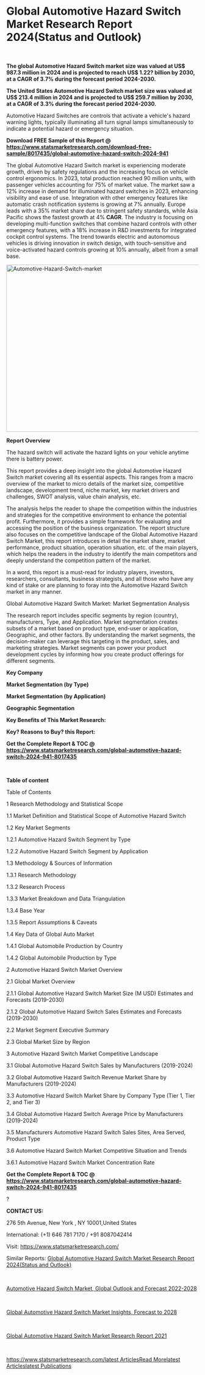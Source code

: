 <h1>Global Automotive Hazard Switch Market Research Report 2024(Status and Outlook)</h1><br/><p><strong>The global Automotive Hazard Switch market size was valued at US$ 987.3 million in 2024 and is projected to reach US$ 1.22? billion by 2030, at a <strong>CAGR</strong> of 3.7% during the forecast period 2024-2030.</strong></p>
 
 
 
 <p><strong>The United States Automotive Hazard Switch market size was valued at US$ 213.4 million in 2024 and is projected to US$ 259.7 million by 2030, at a <strong>CAGR</strong> of 3.3% during the forecast period 2024-2030.</strong></p>
 
 
 
 <p>Automotive Hazard Switches are controls that activate a vehicle&#39;s hazard warning lights, typically illuminating all turn signal lamps simultaneously to indicate a potential hazard or emergency situation.</p>
 
 
 
 <p><strong>Download FREE Sample of this Report @ <a href="https://www.statsmarketresearch.com/download-free-sample/8017435/global-automotive-hazard-switch-2024-941">https://www.statsmarketresearch.com/download-free-sample/8017435/global-automotive-hazard-switch-2024-941</a></strong></p>
 
 
 
 <p>The global Automotive Hazard Switch market is experiencing moderate growth, driven by safety regulations and the increasing focus on vehicle control ergonomics. In 2023, total production reached 90 million units, with passenger vehicles accounting for 75% of market value. The market saw a 12% increase in demand for illuminated hazard switches in 2023, enhancing visibility and ease of use. Integration with other emergency features like automatic crash notification systems is growing at 7% annually. Europe leads with a 35% market share due to stringent safety standards, while Asia Pacific shows the fastest growth at 4% <strong>CAGR</strong>. The industry is focusing on developing multi-function switches that combine hazard controls with other emergency features, with a 18% increase in R&D investments for integrated cockpit control systems. The trend towards electric and autonomous vehicles is driving innovation in switch design, with touch-sensitive and voice-activated hazard controls growing at 10% annually, albeit from a small base.</p>
 
 
 
 <p><img alt="Automotive-Hazard-Switch-market" src="https://www.grandresearchstore.com/assets/report-images/Automotive_Hazard_Switch_market.png" style="width: 730px; height: 438px;" /></p>
 
 
 
 <p><strong>Report Overview</strong></p>
 
 
 
 <p>The hazard switch will activate the hazard lights on your vehicle anytime there is battery power.</p>
 
 
 
 <p>This report provides a deep insight into the global Automotive Hazard Switch market covering all its essential aspects. This ranges from a macro overview of the market to micro details of the market size, competitive landscape, development trend, niche market, key market drivers and challenges, SWOT analysis, value chain analysis, etc.</p>
 
 
 
 <p>The analysis helps the reader to shape the competition within the industries and strategies for the competitive environment to enhance the potential profit. Furthermore, it provides a simple framework for evaluating and accessing the position of the business organization. The report structure also focuses on the competitive landscape of the Global Automotive Hazard Switch Market, this report introduces in detail the market share, market performance, product situation, operation situation, etc. of the main players, which helps the readers in the industry to identify the main competitors and deeply understand the competition pattern of the market.</p>
 
 
 
 <p>In a word, this report is a must-read for industry players, investors, researchers, consultants, business strategists, and all those who have any kind of stake or are planning to foray into the Automotive Hazard Switch market in any manner.</p>
 
 
 
 <p>Global Automotive Hazard Switch Market: Market Segmentation Analysis</p>
 
 
 
 <p>The research report includes specific segments by region (country), manufacturers, Type, and Application. Market segmentation creates subsets of a market based on product type, end-user or application, Geographic, and other factors. By understanding the market segments, the decision-maker can leverage this targeting in the product, sales, and marketing strategies. Market segments can power your product development cycles by informing how you create product offerings for different segments.</p>
 
 
 
 <p><strong>Key Company</strong></p>
 
 
 
 <p><strong>Market Segmentation (by Type)</strong></p>
 
 
 
 <p><strong>Market Segmentation (<strong>by Application</strong>)</strong></p>
 
 
 
 <p><strong>Geographic Segmentation</strong></p>
 
 
 
 <p><strong>Key Benefits of This Market Research:</strong></p>
 
 
 
 <p><strong>Key? <strong>Reasons to Buy</strong>? this Report:</strong></p>
 
 
 
 <div><b>Get the Complete Report & TOC @ <a href="https://www.statsmarketresearch.com/global-automotive-hazard-switch-2024-941-8017435">https://www.statsmarketresearch.com/global-automotive-hazard-switch-2024-941-8017435</a></b></div>
 
 
 
 <p><br />
 
 <b>Table of content</b></p>
 
 
 
 <p>Table of Contents<br />
 
 1 Research Methodology and Statistical Scope<br />
 
 1.1 Market Definition and Statistical Scope of Automotive Hazard Switch<br />
 
 1.2 Key Market Segments<br />
 
 1.2.1 Automotive Hazard Switch Segment by Type<br />
 
 1.2.2 Automotive Hazard Switch Segment by Application<br />
 
 1.3 Methodology & Sources of Information<br />
 
 1.3.1 Research Methodology<br />
 
 1.3.2 Research Process<br />
 
 1.3.3 Market Breakdown and Data Triangulation<br />
 
 1.3.4 Base Year<br />
 
 1.3.5 Report Assumptions & Caveats<br />
 
 1.4 Key Data of Global Auto Market<br />
 
 1.4.1 Global Automobile Production by Country<br />
 
 1.4.2 Global Automobile Production by Type<br />
 
 2 Automotive Hazard Switch Market Overview<br />
 
 2.1 Global Market Overview<br />
 
 2.1.1 Global Automotive Hazard Switch Market Size (M USD) Estimates and Forecasts (2019-2030)<br />
 
 2.1.2 Global Automotive Hazard Switch Sales Estimates and Forecasts (2019-2030)<br />
 
 2.2 Market Segment Executive Summary<br />
 
 2.3 Global Market Size by Region<br />
 
 3 Automotive Hazard Switch Market Competitive Landscape<br />
 
 3.1 Global Automotive Hazard Switch Sales by Manufacturers (2019-2024)<br />
 
 3.2 Global Automotive Hazard Switch Revenue Market Share by Manufacturers (2019-2024)<br />
 
 3.3 Automotive Hazard Switch Market Share by Company Type (Tier 1, Tier 2, and Tier 3)<br />
 
 3.4 Global Automotive Hazard Switch Average Price by Manufacturers (2019-2024)<br />
 
 3.5 Manufacturers Automotive Hazard Switch Sales Sites, Area Served, Product Type<br />
 
 3.6 Automotive Hazard Switch Market Competitive Situation and Trends<br />
 
 3.6.1 Automotive Hazard Switch Market Concentration Rate</p>
 
 
 
 <div><b>Get the Complete Report & TOC @ <a href="https://www.statsmarketresearch.com/global-automotive-hazard-switch-2024-941-8017435">https://www.statsmarketresearch.com/global-automotive-hazard-switch-2024-941-8017435</a></b></div>
 
 
 
 <p>? </p>
 
 
 
 <p><b>CONTACT US:</b><br />
 
 276 5th Avenue, New York , NY 10001,United States<br />
 
 International: (+1) 646 781 7170 / +91 8087042414<br />
 
 Visit: <a href="https://www.statsmarketresearch.com/">https://www.statsmarketresearch.com/</a><br />
 
 Similar Reports: <a href="https://www.statsmarketresearch.com/global-automotive-hazard-switch-2024-941-8017435">Global Automotive Hazard Switch Market Research Report 2024(Status and Outlook)</a><br />
 
 <br />
 
 <a href="https://www.statsmarketresearch.com/global-automotive-hazard-switch-2024-941-8017435">Automotive Hazard Switch Market, Global Outlook and Forecast 2022-2028</a><br />
 
 <br />
 
 <a href="https://www.statsmarketresearch.com/global-automotive-hazard-switch-2024-941-8017435">Global Automotive Hazard Switch Market Insights, Forecast to 2028</a><br />
 
 <br />
 
 <a href="https://www.statsmarketresearch.com/global-automotive-hazard-switch-2024-941-8017435">Global Automotive Hazard Switch Market Research Report 2021</a><br />
 
 <br />
 
 <a href="https://gyeongbokgung.com">https://www.statsmarketresearch.com/</a><a href="https://hallyeomaritime.com">latest Articles</a><a href="https://jingwansa.com">Read More</a><a href="https://nguoiviet.jp/">latest Articles</a><a href="https://www.intelmarketresearch.com/">latest Publications</a></p>